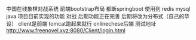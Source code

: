 中国在线象棋对战系统
前端bootstrap布局
都断springboot
使用到 redis mysql java
项目目前实现的功能 对战  后期功能正在完善
后期将改为分布式（自己的毕设）
client是前端 tomcat跑起来就行
onlinechese后端
测试地址 http://www.freenovel.xyz:8080/Client/login.html
